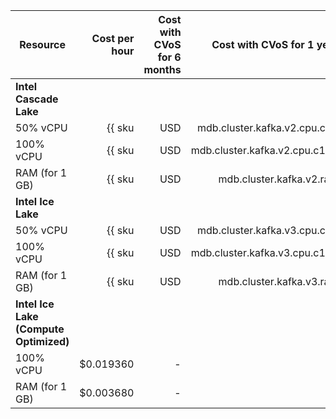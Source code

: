 | Resource | Cost per hour | Cost with CVoS for 6 months | Cost with CVoS for 1 year |
|----------------|---------------------------------------------------:|--------------------------------------------------------------------------------:|--------------------------------------------------------------------------------:|
| **Intel Cascade Lake** |
| 50% vCPU | {{ sku|USD|mdb.cluster.kafka.v2.cpu.c50|string }} | − | − |
| 100% vCPU | {{ sku|USD|mdb.cluster.kafka.v2.cpu.c100|string }} | {{ sku|USD|v1.commitment.selfcheckout.m6.mdb.kafka.cpu.c100.v2|string }} (-15%) | {{ sku|USD|v1.commitment.selfcheckout.y1.mdb.kafka.cpu.c100.v2|string }} (-22%) |
| RAM (for 1 GB) | {{ sku|USD|mdb.cluster.kafka.v2.ram|string }} | {{ sku|USD|v1.commitment.selfcheckout.m6.mdb.kafka.ram.v2|string }} (-15%) | {{ sku|USD|v1.commitment.selfcheckout.y1.mdb.kafka.ram.v2|string }} (-22%) |
| **Intel Ice Lake** |
| 50% vCPU | {{ sku|USD|mdb.cluster.kafka.v3.cpu.c50|string }} | − | − |
| 100% vCPU | {{ sku|USD|mdb.cluster.kafka.v3.cpu.c100|string }} | {{ sku|USD|v1.commitment.selfcheckout.m6.mdb.kafka.cpu.c100.v3|string }} (-15%) | {{ sku|USD|v1.commitment.selfcheckout.y1.mdb.kafka.cpu.c100.v3|string }} (-22%) |
| RAM (for 1 GB) | {{ sku|USD|mdb.cluster.kafka.v3.ram|string }} | {{ sku|USD|v1.commitment.selfcheckout.m6.mdb.kafka.ram.v3|string }} (-15%) | {{ sku|USD|v1.commitment.selfcheckout.y1.mdb.kafka.ram.v3|string }} (-22%) |
| **Intel Ice Lake (Compute Optimized)** |
| 100% vCPU | $0.019360 | - | - |
| RAM (for 1 GB) | $0.003680 | - | - |

